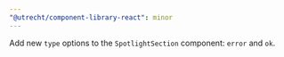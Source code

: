 ```yaml
---
"@utrecht/component-library-react": minor
---
```


Add new `type` options to the `SpotlightSection` component: `error` and `ok`.
